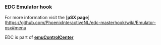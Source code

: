 ### EDC Emulator hook

For more information visit the [**pSX page**](https://github.com/PhoenixInteractiveNL/edc-masterhook/wiki/Emulator-psx#menu

EDC is part of [**emuControlCenter**](https://github.com/PhoenixInteractiveNL/emuControlCenter/wiki)
